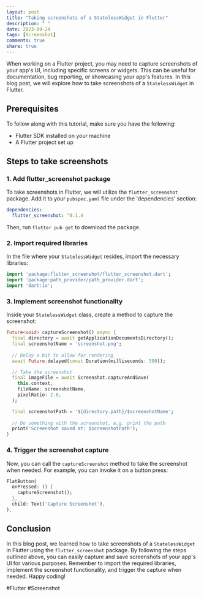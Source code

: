 ```yaml
---
layout: post
title: "Taking screenshots of a StatelessWidget in Flutter"
description: " "
date: 2023-09-24
tags: [Screenshot]
comments: true
share: true
---
```


When working on a Flutter project, you may need to capture screenshots of your app's UI, including specific screens or widgets. This can be useful for documentation, bug reporting, or showcasing your app's features. In this blog post, we will explore how to take screenshots of a `StatelessWidget` in Flutter.

## Prerequisites

To follow along with this tutorial, make sure you have the following:

- Flutter SDK installed on your machine
- A Flutter project set up

## Steps to take screenshots

### 1. Add flutter_screenshot package

To take screenshots in Flutter, we will utilize the `flutter_screenshot` package. Add it to your `pubspec.yaml` file under the 'dependencies' section:

```yaml
dependencies:
  flutter_screenshot: ^0.1.4
```

Then, run `flutter pub get` to download the package.

### 2. Import required libraries

In the file where your `StatelessWidget` resides, import the necessary libraries:

```dart
import 'package:flutter_screenshot/flutter_screenshot.dart';
import 'package:path_provider/path_provider.dart';
import 'dart:io';
```

### 3. Implement screenshot functionality

Inside your `StatelessWidget` class, create a method to capture the screenshot:

```dart
Future<void> captureScreenshot() async {
  final directory = await getApplicationDocumentsDirectory();
  final screenshotName = 'screenshot.png';
  
  // Delay a bit to allow for rendering
  await Future.delayed(const Duration(milliseconds: 500));

  // Take the screenshot
  final imageFile = await Screenshot.captureAndSave(
    this.context,
    fileName: screenshotName,
    pixelRatio: 2.0,
  );

  final screenshotPath = '${directory.path}/$screenshotName';
  
  // Do something with the screenshot, e.g. print the path
  print('Screenshot saved at: $screenshotPath');
}
```

### 4. Trigger the screenshot capture

Now, you can call the `captureScreenshot` method to take the screenshot when needed. For example, you can invoke it on a button press:

```dart
FlatButton(
  onPressed: () {
    captureScreenshot();
  },
  child: Text('Capture Screenshot'),
),
```

## Conclusion

In this blog post, we learned how to take screenshots of a `StatelessWidget` in Flutter using the `flutter_screenshot` package. By following the steps outlined above, you can easily capture and save screenshots of your app's UI for various purposes. Remember to import the required libraries, implement the screenshot functionality, and trigger the capture when needed. Happy coding!

\#Flutter #Screenshot